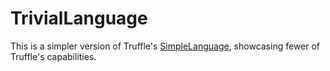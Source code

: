 # TrivialLanguage

This is a simpler version of Truffle's [SimpleLanguage](https://github.com/graalvm/simplelanguage), showcasing fewer of Truffle's capabilities.
